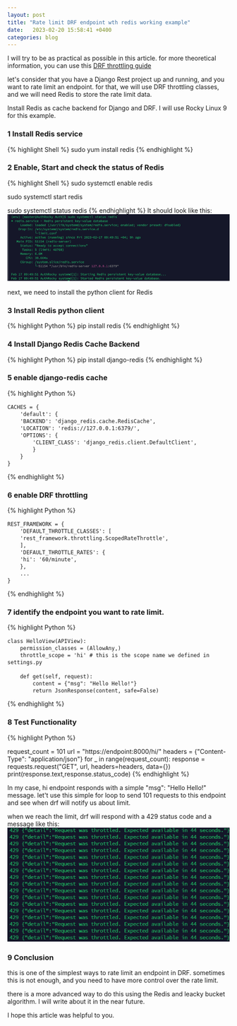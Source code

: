 ```yaml
---
layout: post
title: "Rate limit DRF endpoint wth redis working example"
date:   2023-02-20 15:58:41 +0400
categories: blog
---
```

I will try to be as practical as possible in this article.
for more theoretical information, you can use this [DRF throttling guide](https://www.django-rest-framework.org/api-guide/throttling/)

let's consider that you have a Django Rest project up and running, and you want to rate limit an endpoint.
for that, we will use DRF throttling classes, and we will need Redis to store the rate limit data.

Install Redis as cache backend for Django and DRF.
I will use Rocky Linux 9 for this example. 
### 1 Install Redis service
{% highlight Shell %}
sudo yum install redis
{% endhighlight %}

### 2 Enable, Start and check the status of Redis
{% highlight Shell %}
sudo systemctl enable redis

sudo systemctl start redis

sudo systemctl status redis
{% endhighlight %}
It should look like this:
![redis_status.png](/img/blog/redis_status.png)

next, we need to install the python client for Redis
### 3 Install Redis python client
{% highlight Python %}
pip install redis
{% endhighlight %}

### 4 Install Django Redis Cache Backend
{% highlight Python %}
pip install django-redis
{% endhighlight %}

### 5 enable django-redis cache
{% highlight Python %}

    CACHES = {
        'default': {
        'BACKEND': 'django_redis.cache.RedisCache',
        'LOCATION': 'redis://127.0.0.1:6379/',
        'OPTIONS': {
            'CLIENT_CLASS': 'django_redis.client.DefaultClient',
            }
        }
    }
{% endhighlight %}

### 6 enable DRF throttling
{% highlight Python %}

    REST_FRAMEWORK = {
        'DEFAULT_THROTTLE_CLASSES': [
        'rest_framework.throttling.ScopedRateThrottle',
        ],
        'DEFAULT_THROTTLE_RATES': {
        'hi': '60/minute',
        },
        ...
    }

{% endhighlight %}

### 7 identify the endpoint you want to rate limit.
{% highlight Python %}

    class HelloView(APIView):
        permission_classes = (AllowAny,)
        throttle_scope = 'hi' # this is the scope name we defined in settings.py 

        def get(self, request):
            content = {"msg": "Hello Hello!"}
            return JsonResponse(content, safe=False)

{% endhighlight %}


### 8 Test Functionality
{% highlight Python %}

request_count = 101
url = "https://endpoint:8000/hi/"
headers = {"Content-Type": "application/json"}
for _ in range(request_count):
    response = requests.request("GET", url, headers=headers, data={})
    print(response.text,response.status_code)
{% endhighlight %}

In my case, hi endpoint responds with a simple "msg": "Hello Hello!" message.
let't use this simple for loop to send 101 requests to this endpoint and see when drf will notify us about limit.

when we reach the limit, drf will respond with a 429 status code and a message like this:
![drf-throttling.png](/img/blog/drf-throttling.png)


### 9 Conclusion
this is one of the simplest ways to rate limit an endpoint in DRF.
sometimes this is not enough, and you need to have more control over the rate limit.

there is a more advanced way to do this using the Redis and leacky bucket algorithm. I will write about it in the near future.

I hope this article was helpful to you.






